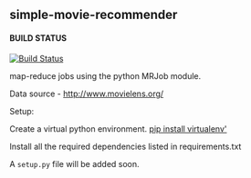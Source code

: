 ## simple-movie-recommender
#### BUILD STATUS

[![Build Status](https://travis-ci.org/ManMinster/travis-python-test.svg?branch=master)](https://travis-ci.org/ManMinster/travis-python-test)

map-reduce jobs using the python MRJob module.

Data source - http://www.movielens.org/


Setup:

Create a virtual python environment. [pip install virtualenv'](http://docs.python-guide.org/en/latest/dev/virtualenvs/)

Install all the required dependencies listed in requirements.txt

A `setup.py` file will be added soon. 
